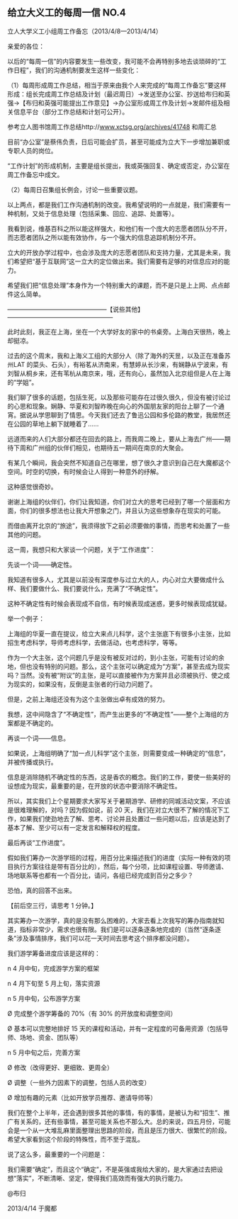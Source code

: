 ## 给立大义工的每周一信 NO.4

立人大学义工小组周工作备忘（2013/4/8—2013/4/14）

亲爱的各位：

以后的“每周一信”的内容要发生一些改变，我可能不会再特别多地去谈琐碎的“工作日程”，我们的沟通机制要发生这样一些变化：

（1）每周形成周工作总结，相当于原来由我个人来完成的“每周工作备忘”要这样形成：组长完成周工作总结及计划（最迟周日）→发送至办公室、抄送给布归和英强→【布归和英强可能提出工作意见】→办公室形成周工作及计划→发邮件组及相关信息平台（部分工作总结和计划可公开）。

参考立人图书馆周工作总结http://www.xctsg.org/archives/41748 和周汇总

目前“办公室”是蔡伟负责，日后可能会扩员，甚至可能成为立大下一步增加兼职或专职人员的岗位。

“工作计划”的形成机制，主要是组长提出，我或英强回复、确定或否定，办公室在周工作备忘中成文。

（2）每周日召集组长例会，讨论一些重要议题。

以上两点，都是我们工作沟通机制的改变。我希望说明的一点就是，我们需要有一种机制，又处于信息处理（包括采集、回应、追踪、处置等）。

我看到说，维基百科之所以能这样强大，和他们有一个庞大的志愿者团队分不开，而志愿者团队之所以能有效协作，与一个强大的信息追踪机制分不开。

立大的开放办学过程中，也会涉及庞大的志愿者团队和支持力量，尤其是未来，我们希望把“基于互联网”这一立大的定位做出来。我们需要有足够的对信息应对的能力。

希望我们把“信息处理”本身作为一个特别重大的课题，而不是只是上上网、点点邮件这么简单。

————————————————【说些其他】—————————————————

此时此刻，我正在上海，坐在一个大学好友的家中的书桌旁。上海白天很热，晚上却挺凉。

过去的这个周末，我和上海义工组的大部分人（除了海外的天昱，以及正在准备苏州LAT 的菜头、石头），有裕茗从济南来，有慧婷从长沙来，有娴静从宁波来，有刘智从桐乡来，还有苇杭从南京来，哦，还有向心，虽然加入北京组但是人在上海的“学姐”。

我们聊了很多的话题，包括生死，以及那些可能存在过很久很久，但没有被讨论过的心思和现象。娴静、华夏和刘智昨晚在向心的外国朋友家的阳台上聊了一个通宵。据说从学思聊到了情思。今天我们还去了鲁迅公园和多伦路的教堂，我居然还在公园的草地上躺下就睡着了……

远道而来的人们大部分都还在回去的路上，而我周二晚上，要从上海去广州——期待下周和广州组的伙伴们相见，也期待五一期间在南京的大聚会。

有某几个瞬间，我会突然不知道自己在哪里，想了很久才意识到自己在大魔都这个空间。时空的切换，有时候会让人得到一种意外的纾解。

这种感觉很奇妙。

谢谢上海组的伙伴们，你们让我知道，你们对立大的思考已经到了哪一个层面和方面，你们的很多想法也让我大开想象之门，并且认为这些想象存在现实的可能。

而借由离开北京的“旅途”，我须得放下之前必须要做的事情，而思考和处置了一些其他的问题。

这一周，我想只和大家谈一个问题，关于“工作进度”：

先谈一个词——确定性。

我知道有很多人，尤其是以前没有深度参与过立大的人，内心对立大要做成什么样、我们要做什么、我们要说什么，充满了“不确定性”。

这种不确定性有时候会表现成不自信，有时候表现成迷惑，更多时候表现成犹疑。

举一个例子：

上海组的华夏一直在提议，给立大来点儿科学，这个主张底下有很多小主张，比如招生考虑科学，导师考虑科学，去做活动，也考虑科学，等等。

作为一个大主张，这个问题几乎是没有被反对过的，到小主张，可能有讨论的余地，但也没有特别的问题。那么，这个主张可以确定成为“方案”，甚至去成为现实吗？当然。没有被“附议”的主张，是可以直接被作为方案并且必须被执行、使之成为现实的，如果没有，反倒是主张者的行动力问题了。

但是，之前上海组还没有为这个主张做出卓有成效的努力。

我想，这中间隐含了“不确定性”，而产生出更多的“不确定性”——整个上海组的方案都是不确定的。

再谈一个词——信息。

如果说，上海组明确了“加一点儿科学”这个主张，则需要变成一种确定的“信息”，并被传播或执行。

信息是消除随机不确定性的东西，这是香农的概念。我们的工作，要使一些美好的设想成为现实，最重要的是，在开放的状态中要消除不确定性。

所以，其实我们上个星期要求大家写关于暑期游学、研修的同城活动文案，不应该是很难理解的，对吗？因为假如说，前 20 天，我们在对立大很不了解的情况下工作，如果我们使劲地去了解、思考、讨论并且处置过一些问题以后，应该是达到了基本了解、至少可以有一定发言和解释权的程度。

最后再谈“工作进度”。

假如我们筹办一次游学班的过程，用百分比来描述我们的进度（实际一种有效的项目执行方案往往是带有百分比的），然后，每个分项，比如课程设置、导师邀请、场地联系等也都有一个百分比，请问，各组已经完成到百分之多少？

恐怕，真的回答不出来。

【前后空三行，请思考 1 分钟。】

其实筹办一次游学，真的是没有那么困难的，大家去看上次我写的筹办指南就知道，指标非常少，需求也很有限。我们是可以逐条逐条地完成的（当然“逐条逐条”涉及事情排序，我们可以花一天时间去思考这个排序都没问题）。

我们游学筹备进度应该是这样的：

n	4 月中旬，完成游学方案的框架

n	4 月下旬至 5 月上旬，落实资源

n	5 月中旬，公布游学方案

Ø	完成整个游学筹备的 70%（有 30% 的开放度和调整空间）

Ø	基本可以完整地排好 15 天的课程和活动，并有一定程度的可备用资源（包括导师、场地、资金、团队等）

n	5 月中旬之后，完善方案

Ø	修改（改得更好、更细致、更周全）

Ø	调整（一些外力因素下的调整，包括人员的改变）

Ø	增加有趣的元素（比如开放学员推荐、邀请导师等）

我们在整个上半年，还会遇到很多其他的事情，有的事情，是被认为和“招生”、推广有关系的，还有些事情，甚至可能关系也不那么大。总的来说，四五月份，可能会是一个从一大堆乱麻里面整理出思路的阶段，而且是压力很大、很繁忙的阶段。希望大家看到这个阶段的特殊性，而不至于混乱。

说了这么多，最重要的一个问题是：

我们需要“确定”，而且这个“确定”，不是英强或我给大家的，是大家通过去把设想“落实”，不断清晰、坚定，使得我们高效而有强大的执行能力。

@布归

2013/4/14 于魔都